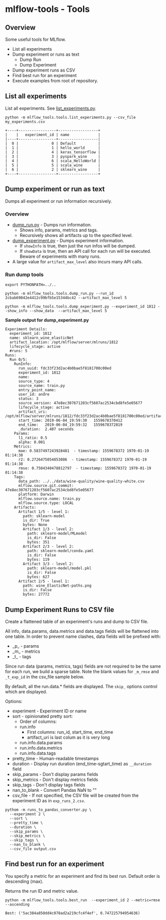 # mlflow-tools - Tools 

## Overview

Some useful tools for MLflow.
* List all experiments
* Dump experiment or runs as text
  * Dump Run
  * Dump Experiment
* Dump experiment runs as CSV
* Find best run for an experiment
* Execute examples from root of repository.

## List all experiments
List all experiments. See [list_experiments.py](list_experiments.py).
```
python -m mlflow_tools.tools.list_experiments.py --csv_file my_experiments.csv
```
```
+----+-----------------+------------------+
|    |   experiment_id | name             |
|----+-----------------+------------------|
|  0 |               0 | Default          |
|  1 |               1 | hello_world      |
|  2 |               4 | keras_tensorflow |
|  3 |               3 | pyspark_wine     |
|  4 |               6 | scala_HelloWorld |
|  5 |               5 | scala_wine       |
|  6 |               2 | sklearn_wine     |
+----+-----------------+------------------+
```

## Dump experiment or run as text
Dumps all experiment or run information recursively.

### Overview
* [dump_run.py](dump_run.py) - Dumps run information.
  * Shows info, params, metrics and tags.
  * Recursively shows all artifacts up to the specified level.
* [dump_experiment.py](dump_experiment.py) - Dumps experiment information.
  * If `showInfo` is true, then just the run infos will be dumped.
  * If `showData` is true, then an API call for each run will be executed. Beware of experiments with many runs.
* A large value for `artifact_max_level` also incurs many API calls.

### Run dump tools
```
export PYTHONPATH=../..

python -m mlflow_tools.tools.dump_run.py --run_id 2cbab69842e4412c99bfb5e15344bc42 --artifact_max_level 5 
  
python -m mlflow_tools.tools.dump_experiment.py --experiment_id 1812 --show_info --show_data  --artifact_max_level 5
```

**Sample output for dump_experiment.py**
```
Experiment Details:
  experiment_id: 1812
  name: sklearn_wine_elasticNet
  artifact_location: /opt/mlflow/server/mlruns/1812
  lifecycle_stage: active
  #runs: 5
Runs:
  Run 0/5:
    RunInfo:
      run_uuid: fdc33f23d2ac4b0bae5f8181700c00ed
      experiment_id: 1812
      name: 
      source_type: 4
      source_name: train.py
      entry_point_name: 
      user_id: andre
      status: 3
      source_version: 47e8ec307671203cf5607ac2534cbd8fe5e05677
      lifecycle_stage: active
      artifact_uri: /opt/mlflow/server/mlruns/1812/fdc33f23d2ac4b0bae5f8181700c00ed/artifacts
      start_time: 2019-06-04_19:59:30   1559678370412
      end_time:   2019-06-04_19:59:32   1559678372819
      _duration:  2.407 seconds
    Params:
      l1_ratio: 0.5
      alpha: 0.001
    Metrics:
      mae: 0.5837497243928481  - timestamp: 1559678372 1970-01-19 01:14:38
      r2: 0.2726475054853086  - timestamp: 1559678372 1970-01-19 01:14:38
      rmse: 0.7504340478812797  - timestamp: 1559678372 1970-01-19 01:14:38
    Tags:
      data_path: ../../data/wine-quality/wine-quality-white.csv
      mlflow.source.git.commit: 47e8ec307671203cf5607ac2534cbd8fe5e05677
      platform: Darwin
      mlflow.source.name: train.py
      mlflow.source.type: LOCAL
    Artifacts:
      Artifact 1/5 - level 1:
        path: sklearn-model
        is_dir: True
        bytes: None
        Artifact 1/3 - level 2:
          path: sklearn-model/MLmodel
          is_dir: False
          bytes: 351
        Artifact 2/3 - level 2:
          path: sklearn-model/conda.yaml
          is_dir: False
          bytes: 119
        Artifact 3/3 - level 2:
          path: sklearn-model/model.pkl
          is_dir: False
          bytes: 627
      Artifact 2/5 - level 1:
        path: wine_ElasticNet-paths.png
        is_dir: False
        bytes: 27772
```

## Dump Experiment Runs to CSV file

Create a flattened table of an experiment's runs and dump to CSV file.

All info, data.params, data.metrics and data.tags fields will be flattened into one table. In order to prevent name clashes, data fields will be prefixed with:
* \_p\_ - params
* \_m\_ - metrics
* \_t\_ - tags

Since run data (params, metrics, tags) fields are not required to be the same for each run, we build a sparse table. Note the blank values for `_m_rmse` and `_t_exp_id` in the csv_file sample below.

By default, all the run.data.* fields are displayed. The `skip_` options control which are displayed.

Options:
* experiment - Experiment ID or name
* sort - opinionated pretty sort:
  *  Order of columns: 
    * run.info
      *  First columns: run_id, start_time, end_time
      *  artifact_uri is last colum as it is very long
   * run.info.data.params
   * run.info.data.metrics
   * run.info.data.tags
* pretty_time - Human-readable timestamps
* duration - Display run duration (end_time-sgtart_time) as `__duration` field
* skip_params - Don't display params fields
* skip_metrics - Don't display metrics fields
* skip_tags - Don't display tags fields
* nan_to_blank - Convert Pandas NaN to ""
* csv_file - If not specified, the CSV file will be created from the experiment ID as in `exp_runs_2.csv`.

```
pythom -m runs_to_pandas_converter.py \
  --experiment 2 \
  --sort \
  --pretty_time \
  --duration \
  --skip_params \
  --skip_metrics \
  --skip_tags \
  --nan_to_blank \
  --csv_file output.csv

```

## Find best run for an experiment

You specify a metric for an experiment and find its best run. Default order is descending (max).

Returns the run ID and metric value.

```
python -m mlflow_tools.tools.best_run  --experiment_id 2 --metric=rmse  --ascending 
```
```
Best: ('5ac384a850dd4c078ad2a219cfc4f4ef', 0.747225794954636)
```

